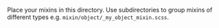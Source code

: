 Place your mixins in this directory. Use subdirectories to group mixins of different types e.g. `mixin/object/_my_object_mixin.scss`.
